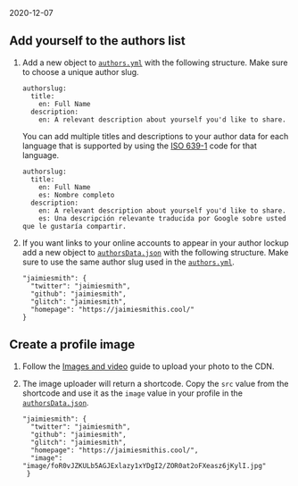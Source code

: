 2020-12-07

## Add yourself to the authors list

1.  Add a new object to [`authors.yml`](https://github.com/GoogleChrome/developer.chrome.com/blob/main/site/_data/i18n/authors.yml) with the following structure. Make sure to choose a unique author slug.

        authorslug:
          title:
            en: Full Name
          description:
            en: A relevant description about yourself you'd like to share.

    You can add multiple titles and descriptions to your author data for each language that is supported by using the [ISO 639-1](https://en.wikipedia.org/wiki/List_of_ISO_639-1_codes) code for that language.

        authorslug:
          title:
            en: Full Name
            es: Nombre completo
          description:
            en: A relevant description about yourself you'd like to share.
            es: Una descripción relevante traducida por Google sobre usted que le gustaría compartir.

2.  If you want links to your online accounts to appear in your author lockup add a new object to [`authorsData.json`](https://github.com/GoogleChrome/developer.chrome.com/blob/main/site/_data/authorsData.json) with the following structure. Make sure to use the same author slug used in the [`authors.yml`](https://github.com/GoogleChrome/developer.chrome.com/blob/main/site/_data/i18n/authors.yml).

        "jaimiesmith": {
          "twitter": "jaimiesmith",
          "github": "jaimiesmith",
          "glitch": "jaimiesmith",
          "homepage": "https://jaimiesmithis.cool/"
        }

## Create a profile image

1.  Follow the [Images and video](/docs/handbook/how-to/add-media/) guide to upload your photo to the CDN.

2.  The image uploader will return a shortcode. Copy the `src` value from the shortcode and use it as the `image` value in your profile in the [`authorsData.json`](https://github.com/GoogleChrome/developer.chrome.com/blob/main/site/_data/authorsData.json).

        "jaimiesmith": {
          "twitter": "jaimiesmith",
          "github": "jaimiesmith",
          "glitch": "jaimiesmith",
          "homepage": "https://jaimiesmithis.cool/",
          "image": "image/foR0vJZKULb5AGJExlazy1xYDgI2/ZOR0at2oFXeasz6jKylI.jpg"
         }
